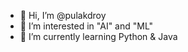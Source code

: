 - 👋 Hi, I’m @pulakdroy
- 👀 I’m interested in "AI" and "ML"
- 🌱 I’m currently learning Python & Java



<!---
pulakdroy/pulakdroy is a ✨ special ✨ repository because its `README.md` (this file) appears on your GitHub profile.
You can click the Preview link to take a look at your changes.
--->
